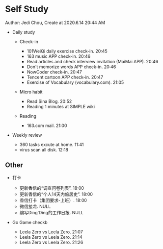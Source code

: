 # Self Study

Author: Jedi Chou, Create at 2020.6.14 20:44 AM

* Daily study

  * Check-in
    * 101WeiQi daily exercise check-in. 20:45
    * 163 music APP check-in. 20:46
    * Read articles and check interview invitation (MaiMai APP). 20:46
    * Don't memorize words APP check-in. 20:46
    * NowCoder check-in. 20:47
    * Tencent cartoon APP check-in. 20:47
    * Exercise of Vocabulary (vocabulary.com). 21:05

  * Micro habit
    * Read Sina Blog. 20:52
    * Reading 1 minutes at SIMPLE wiki

  * Reading
    * 163.com mail. 21:00

* Weekly review
  * 360 tasks excute at home. 11:41
  * virus scan all disk. 12:18

## Other

* 打卡
  * 更新香信的“调查问卷列表”. 18:00
  * 更新香信的“个人14天内旅居史”. 18:00
  * 香信打卡（集团要求-上班）. 18:00
  * 微信接龙. NULL
  * 编写Ding’Ding的工作日报. NULL

* Go Game checkb
  * Leela Zero vs Leela Zero. 21:07
  * Leela Zero vs Leela Zero. 21:14
  * Leela Zero vs Leela Zero. 21:26

